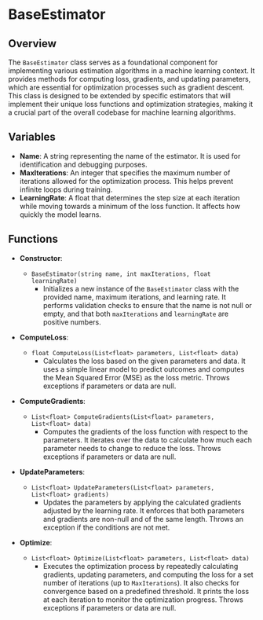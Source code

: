 # BaseEstimator

## Overview
The `BaseEstimator` class serves as a foundational component for implementing various estimation algorithms in a machine learning context. It provides methods for computing loss, gradients, and updating parameters, which are essential for optimization processes such as gradient descent. This class is designed to be extended by specific estimators that will implement their unique loss functions and optimization strategies, making it a crucial part of the overall codebase for machine learning algorithms.

## Variables
- **Name**: A string representing the name of the estimator. It is used for identification and debugging purposes.
- **MaxIterations**: An integer that specifies the maximum number of iterations allowed for the optimization process. This helps prevent infinite loops during training.
- **LearningRate**: A float that determines the step size at each iteration while moving towards a minimum of the loss function. It affects how quickly the model learns.

## Functions
- **Constructor**: 
  - `BaseEstimator(string name, int maxIterations, float learningRate)`
    - Initializes a new instance of the `BaseEstimator` class with the provided name, maximum iterations, and learning rate. It performs validation checks to ensure that the name is not null or empty, and that both `maxIterations` and `learningRate` are positive numbers.

- **ComputeLoss**: 
  - `float ComputeLoss(List<float> parameters, List<float> data)`
    - Calculates the loss based on the given parameters and data. It uses a simple linear model to predict outcomes and computes the Mean Squared Error (MSE) as the loss metric. Throws exceptions if parameters or data are null.

- **ComputeGradients**: 
  - `List<float> ComputeGradients(List<float> parameters, List<float> data)`
    - Computes the gradients of the loss function with respect to the parameters. It iterates over the data to calculate how much each parameter needs to change to reduce the loss. Throws exceptions if parameters or data are null.

- **UpdateParameters**: 
  - `List<float> UpdateParameters(List<float> parameters, List<float> gradients)`
    - Updates the parameters by applying the calculated gradients adjusted by the learning rate. It enforces that both parameters and gradients are non-null and of the same length. Throws an exception if the conditions are not met.

- **Optimize**: 
  - `List<float> Optimize(List<float> parameters, List<float> data)`
    - Executes the optimization process by repeatedly calculating gradients, updating parameters, and computing the loss for a set number of iterations (up to `MaxIterations`). It also checks for convergence based on a predefined threshold. It prints the loss at each iteration to monitor the optimization progress. Throws exceptions if parameters or data are null.
